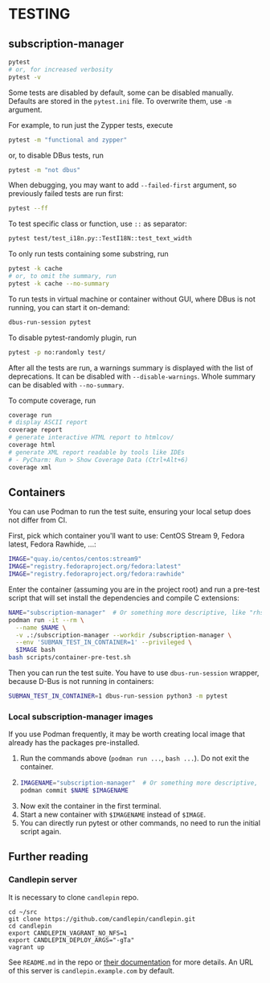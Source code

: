 # TESTING

## subscription-manager

```bash
pytest
# or, for increased verbosity
pytest -v
```

Some tests are disabled by default, some can be disabled manually. Defaults are stored in the `pytest.ini` file. To overwrite them, use `-m` argument.

For example, to run just the Zypper tests, execute

```bash
pytest -m "functional and zypper"
```

or, to disable DBus tests, run

```bash
pytest -m "not dbus"
```

When debugging, you may want to add `--failed-first` argument, so previously failed tests are run first:

```bash
pytest --ff
```

To test specific class or function, use `::` as separator:

```bash
pytest test/test_i18n.py::TestI18N::test_text_width
```

To only run tests containing some substring, run

```bash
pytest -k cache
# or, to omit the summary, run
pytest -k cache --no-summary
```

To run tests in virtual machine or container without GUI, where DBus is not running, you can start it on-demand:

```bash
dbus-run-session pytest
```

To disable pytest-randomly plugin, run

```bash
pytest -p no:randomly test/
```

After all the tests are run, a warnings summary is displayed with the list of deprecations. It can be disabled with `--disable-warnings`. Whole summary can be disabled with `--no-summary`.

To compute coverage, run

```bash
coverage run
# display ASCII report
coverage report
# generate interactive HTML report to htmlcov/
coverage html
# generate XML report readable by tools like IDEs
# - PyCharm: Run > Show Coverage Data (Ctrl+Alt+6)
coverage xml
```

## Containers

You can use Podman to run the test suite, ensuring your local setup does not differ from CI.

First, pick which container you'll want to use: CentOS Stream 9, Fedora latest, Fedora Rawhide, ...:

```bash
IMAGE="quay.io/centos/centos:stream9"
IMAGE="registry.fedoraproject.org/fedora:latest"
IMAGE="registry.fedoraproject.org/fedora:rawhide"
```

Enter the container (assuming you are in the project root) and run a pre-test script that will set install the dependencies and compile C extensions:

```bash
NAME="subscription-manager"  # Or something more descriptive, like "rhsm-cs9"
podman run -it --rm \
  --name $NAME \
  -v .:/subscription-manager --workdir /subscription-manager \
  --env 'SUBMAN_TEST_IN_CONTAINER=1' --privileged \
  $IMAGE bash
bash scripts/container-pre-test.sh
```

Then you can run the test suite. You have to use `dbus-run-session` wrapper, because D-Bus is not running in containers:

```bash
SUBMAN_TEST_IN_CONTAINER=1 dbus-run-session python3 -m pytest
```

### Local subscription-manager images

If you use Podman frequently, it may be worth creating local image that already has the packages pre-installed.

1. Run the commands above (`podman run ...`, `bash ...`). Do not exit the container.
2. ```bash
   IMAGENAME="subscription-manager"  # Or something more descriptive, like "rhsm-cs9-main"
   podman commit $NAME $IMAGENAME
   ```
3. Now exit the container in the first terminal.
4. Start a new container with `$IMAGENAME` instead of `$IMAGE`.
5. You can directly run pytest or other commands, no need to run the initial script again.


## Further reading

### Candlepin server

It is necessary to clone `candlepin` repo.

```shell
cd ~/src
git clone https://github.com/candlepin/candlepin.git
cd candlepin
export CANDLEPIN_VAGRANT_NO_NFS=1 
export CANDLEPIN_DEPLOY_ARGS="-gTa"
vagrant up
```

See `README.md` in the repo or [their documentation](https://www.candlepinproject.org/docs/candlepin/developer_deployment.html) for more details.
An URL of this server is `candlepin.example.com` by default.
